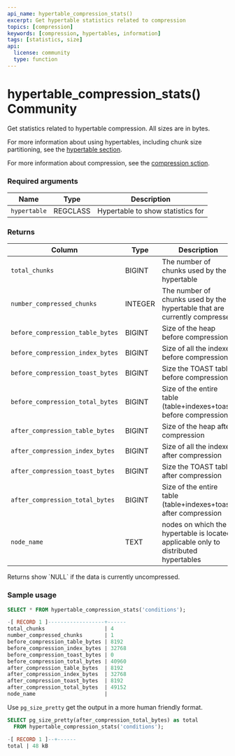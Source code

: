 ```yaml
---
api_name: hypertable_compression_stats()
excerpt: Get hypertable statistics related to compression
topics: [compression]
keywords: [compression, hypertables, information]
tags: [statistics, size]
api:
  license: community
  type: function
---
```


# hypertable_compression_stats() <Tag type="community">Community</Tag>

Get statistics related to hypertable compression. All sizes are in bytes.

For more information about using hypertables, including chunk size partitioning,
see the [hypertable section][hypertable-docs].

For more information about compression, see the
[compression sction][compression-docs].

### Required arguments

|Name|Type|Description|
|-|-|-|
|`hypertable`|REGCLASS|Hypertable to show statistics for|

### Returns

|Column|Type|Description|
|-|-|-|
|`total_chunks`|BIGINT|The number of chunks used by the hypertable|
|`number_compressed_chunks`|INTEGER|The number of chunks used by the hypertable that are currently compressed|
|`before_compression_table_bytes`|BIGINT|Size of the heap before compression|
|`before_compression_index_bytes`|BIGINT|Size of all the indexes before compression|
|`before_compression_toast_bytes`|BIGINT|Size the TOAST table before compression|
|`before_compression_total_bytes`|BIGINT|Size of the entire table (table+indexes+toast) before compression|
|`after_compression_table_bytes`|BIGINT|Size of the heap after compression|
|`after_compression_index_bytes`|BIGINT|Size of all the indexes after compression|
|`after_compression_toast_bytes`|BIGINT|Size the TOAST table after compression|
|`after_compression_total_bytes`|BIGINT|Size of the entire table (table+indexes+toast) after compression|
|`node_name`|TEXT|nodes on which the hypertable is located, applicable only to distributed hypertables|

<Highlight type="note">
Returns show `NULL` if the data is currently uncompressed.
</Highlight>

### Sample usage

```sql
SELECT * FROM hypertable_compression_stats('conditions');

-[ RECORD 1 ]------------------+------
total_chunks                   | 4
number_compressed_chunks       | 1
before_compression_table_bytes | 8192
before_compression_index_bytes | 32768
before_compression_toast_bytes | 0
before_compression_total_bytes | 40960
after_compression_table_bytes  | 8192
after_compression_index_bytes  | 32768
after_compression_toast_bytes  | 8192
after_compression_total_bytes  | 49152
node_name                      |
```

Use `pg_size_pretty` get the output in a more human friendly format.

```sql
SELECT pg_size_pretty(after_compression_total_bytes) as total
  FROM hypertable_compression_stats('conditions');

-[ RECORD 1 ]--+------
total | 48 kB
```

[hypertable-docs]: /use-timescale/:currentVersion:/hypertables/
[compression-docs]: /use-timescale/:currentVersion:/compression/
